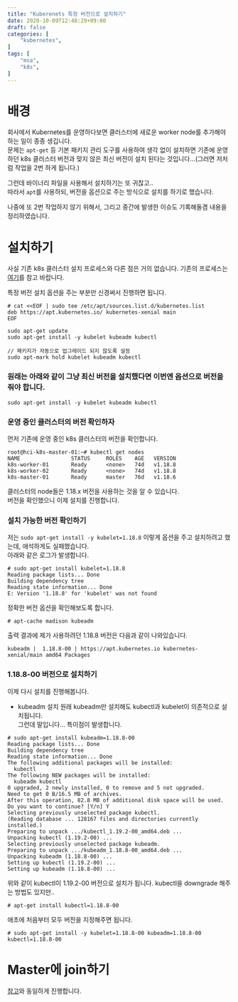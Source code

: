 ```yaml
---
title: "Kuberenets 특정 버전으로 설치하기"
date: 2020-10-09T12:48:29+09:00
draft: false
categories: [
    "kubernetes",
]
tags: [
    "msa",
    "k8s",
]
---
```


# 배경
회사에서 Kubernetes를 운영하다보면 클러스터에 새로운 worker node를 추가해야하는 일이 종종 생깁니다.  
문제는 `apt-get` 등 기본 패키지 관리 도구를 사용하여 생각 없이 설치하면 기존에 운영하던 k8s 클러스터 버전과 맞지 않은 최신 버전이 설치 된다는 것입니다...(그러면 저처럼 작업을 2번 하게 됩니다.)

그런데 바이너리 파일을 사용해서 설치하기는 또 귀찮고..  
따라서 `apt`를 사용하되, 버전을 옵션으로 주는 방식으로 설치를 하기로 했습니다.  

나중에 또 2번 작업하지 않기 위해서, 그리고 중간에 발생한 이슈도 기록해둘겸 내용을 정리하였습니다.

# 설치하기
사실 기존 k8s 클러스터 설치 프로세스와 다른 점은 거의 없습니다.
기존의 프로세스는 [여기](https://healinyoon.github.io/2020/09/20200828_install_kubernetes_cluster_ubuntu/)를 참고 바랍니다.

특정 버전 설치 옵션을 주는 부분만 신경써서 진행하면 됩니다.
```
# cat <<EOF | sudo tee /etc/apt/sources.list.d/kubernetes.list
deb https://apt.kubernetes.io/ kubernetes-xenial main
EOF

sudo apt-get update
sudo apt-get install -y kubelet kubeadm kubectl

// 패키지가 자동으로 업그레이드 되지 않도록 설정
sudo apt-mark hold kubelet kubeadm kubectl
```

### 원래는 아래와 같이 그냥 최신 버전을 설치했다면 이번엔 옵션으로 버전을 줘야 합니다.
```
sudo apt-get install -y kubelet kubeadm kubectl
```

### 운영 중인 클러스터의 버전 확인하자
먼저 기존에 운영 중인 k8s 클러스터의 버전을 확인합니다.

```
root@hci-k8s-master-01:~# kubectl get nodes
NAME                STATUS     ROLES    AGE   VERSION
k8s-worker-01       Ready      <none>   74d   v1.18.8
k8s-worker-02       Ready      <none>   74d   v1.18.8
k8s-master-01       Ready      master   76d   v1.18.6
```

클러스터의 node들은 1.18.x 버전을 사용하는 것을 알 수 있습니다.  
버전을 확인했으니 이제 설치를 진행합니다.

### 설치 가능한 버전 확인하기
저는 `sudo apt-get install -y kubelet=1.18.8` 이렇게 옵션을 주고 설치하려고 했는데, 애석하게도 실패했습니다.  
아래와 같은 로그가 발생합니다.

```
# sudo apt-get install kubelet=1.18.8
Reading package lists... Done
Building dependency tree
Reading state information... Done
E: Version '1.18.8' for 'kubelet' was not found
```

정확한 버전 옵션을 확인해보도록 합니다.
```
# apt-cache madison kubeadm
```

출력 결과에 제가 사용하려던 1.18.8 버전은 다음과 같이 나와있습니다.
```
kubeadm |  1.18.8-00 | https://apt.kubernetes.io kubernetes-xenial/main amd64 Packages
```

### 1.18.8-00 버전으로 설치하기
이제 다시 설치를 진행해봅니다.

* kubeadm 설치
원래 kubeadm만 설치해도 kubectl과 kubelet이 의존적으로 설치됩니다.  
그런데 말입니다... 특이점이 발생합니다.

```
# sudo apt-get install kubeadm=1.18.8-00
Reading package lists... Done
Building dependency tree
Reading state information... Done
The following additional packages will be installed:
  kubectl
The following NEW packages will be installed:
  kubeadm kubectl
0 upgraded, 2 newly installed, 0 to remove and 5 not upgraded.
Need to get 0 B/16.5 MB of archives.
After this operation, 82.8 MB of additional disk space will be used.
Do you want to continue? [Y/n] Y
Selecting previously unselected package kubectl.
(Reading database ... 128167 files and directories currently installed.)
Preparing to unpack .../kubectl_1.19.2-00_amd64.deb ...
Unpacking kubectl (1.19.2-00) ...
Selecting previously unselected package kubeadm.
Preparing to unpack .../kubeadm_1.18.8-00_amd64.deb ...
Unpacking kubeadm (1.18.8-00) ...
Setting up kubectl (1.19.2-00) ...
Setting up kubeadm (1.18.8-00) ...
```

위와 같이 kubectl이 1.19.2-00 버전으로 설치가 됩니다.
kubectl을 downgrade 해주는 방법도 있지만..
```
# apt-get install kubectl=1.18.8-00
```

애초에 처음부터 모두 버전을 지정해주면 됩니다.
```
# sudo apt-get install -y kubelet=1.18.8-00 kubeadm=1.18.8-00 kubectl=1.18.8-00
```

# Master에 join하기
[참고](https://stackoverflow.com/questions/51126164/how-do-i-find-the-join-command-for-kubeadm-on-the-master)와 동일하게 진행합니다.